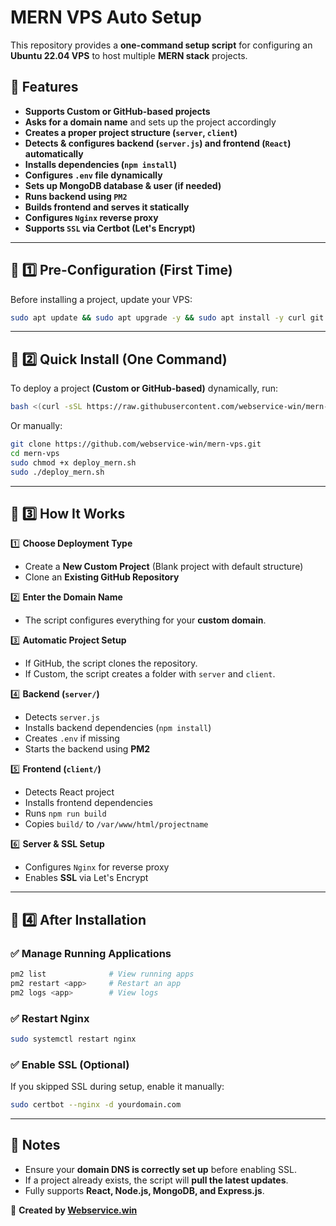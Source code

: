 # MERN VPS Auto Setup

This repository provides a **one-command setup script** for configuring an **Ubuntu 22.04 VPS** to host multiple **MERN stack** projects.

## 🚀 Features
- **Supports Custom or GitHub-based projects**
- **Asks for a domain name** and sets up the project accordingly
- **Creates a proper project structure (`server`, `client`)**
- **Detects & configures backend (`server.js`) and frontend (`React`) automatically**
- **Installs dependencies (`npm install`)**
- **Configures `.env` file dynamically**
- **Sets up MongoDB database & user (if needed)**
- **Runs backend using `PM2`**
- **Builds frontend and serves it statically**
- **Configures `Nginx` reverse proxy**
- **Supports `SSL` via Certbot (Let's Encrypt)**

---

## 🔧 **1️⃣ Pre-Configuration (First Time)**
Before installing a project, update your VPS:
```bash
sudo apt update && sudo apt upgrade -y && sudo apt install -y curl git ufw
```

---

## 🚀 **2️⃣ Quick Install (One Command)**
To deploy a project **(Custom or GitHub-based)** dynamically, run:
```bash
bash <(curl -sSL https://raw.githubusercontent.com/webservice-win/mern-vps/main/deploy_mern.sh)
```

Or manually:
```bash
git clone https://github.com/webservice-win/mern-vps.git
cd mern-vps
sudo chmod +x deploy_mern.sh
sudo ./deploy_mern.sh
```

---

## 📜 **3️⃣ How It Works**
1️⃣ **Choose Deployment Type**  
- Create a **New Custom Project** (Blank project with default structure)  
- Clone an **Existing GitHub Repository**  

2️⃣ **Enter the Domain Name**  
- The script configures everything for your **custom domain**.  

3️⃣ **Automatic Project Setup**  
- If GitHub, the script clones the repository.  
- If Custom, the script creates a folder with `server` and `client`.  

4️⃣ **Backend (`server/`)**  
- Detects `server.js`  
- Installs backend dependencies (`npm install`)  
- Creates `.env` if missing  
- Starts the backend using **PM2**  

5️⃣ **Frontend (`client/`)**  
- Detects React project  
- Installs frontend dependencies  
- Runs `npm run build`  
- Copies `build/` to `/var/www/html/projectname`  

6️⃣ **Server & SSL Setup**  
- Configures `Nginx` for reverse proxy  
- Enables **SSL** via Let's Encrypt  

---

## 🔧 **4️⃣ After Installation**
### ✅ **Manage Running Applications**
```bash
pm2 list              # View running apps
pm2 restart <app>     # Restart an app
pm2 logs <app>        # View logs
```

### ✅ **Restart Nginx**
```bash
sudo systemctl restart nginx
```

### ✅ **Enable SSL (Optional)**
If you skipped SSL during setup, enable it manually:
```bash
sudo certbot --nginx -d yourdomain.com
```

---

## 📌 **Notes**
- Ensure your **domain DNS is correctly set up** before enabling SSL.
- If a project already exists, the script will **pull the latest updates**.
- Fully supports **React, Node.js, MongoDB, and Express.js**.

📌 **Created by [Webservice.win](https://github.com/webservice-win)**
